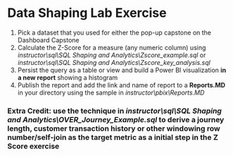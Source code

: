 # Data Shaping  Lab Exercise

1. Pick a dataset that you used for either the pop-up capstone on the Dashboard Capstone
1. Calculate the Z-Score for a measure (any numeric column) using _instructor\sql\SQL Shaping and Analytics\Zscore_example.sql_ or _instructor\sql\SQL Shaping and Analytics\Zscore_key_analysis.sql_
1. Persist the query as a table or view and build a Power BI visualization **in a new report** showing a histogram
1. Publish the report and add the link  and name of report to a **Reports.MD** in your directory using the sample in _instructor\pbix\Reports.MD_

### Extra Credit: use the technique in _instructor\sql\SQL Shaping and Analytics\OVER_Journey_Example.sql_ to derive a journey length, customer transaction history or other windowing row number/self-join as the target metric as a initial step in the Z Score exercise
